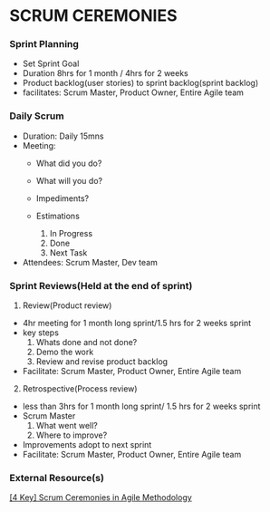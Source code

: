 # SCRUM CEREMONIES

### Sprint Planning
- Set Sprint Goal
- Duration 8hrs for 1 month / 4hrs for 2 weeks
- Product backlog(user stories) to sprint backlog(sprint backlog)
- facilitates: Scrum Master, Product Owner, Entire Agile team

### Daily Scrum
- Duration: Daily 15mns
- Meeting:
	- What did you do?
	- What will you do?
	- Impediments?

	- Estimations
		1. In Progress
		2. Done
		3. Next Task
- Attendees: Scrum Master, Dev team

### Sprint Reviews(Held at the end of sprint)
1. Review(Product review)
- 4hr meeting for 1 month long sprint/1.5 hrs for 2 weeks sprint
- key steps
	1. Whats done and not done?
	2. Demo the work
	3. Review and revise product backlog
- Facilitate: Scrum Master, Product Owner, Entire Agile team

2. Retrospective(Process review)
- less than 3hrs for 1 month long sprint/ 1.5 hrs for 2 weeks sprint
- Scrum Master 
	1. What went well?
	2. Where to improve?
- Improvements adopt to next sprint
- Facilitate: Scrum Master, Product Owner, Entire Agile team


### External Resource(s)

[[4 Key] Scrum Ceremonies in Agile Methodology](https://www.youtube.com/watch?v=33Fk3r9ZSUg)
